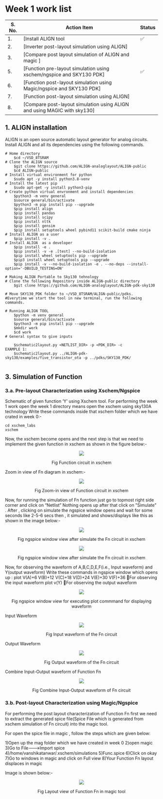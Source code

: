 # Week 1 work list 

| S. No.    | Action Item|Status| 
|----------|----------|-----------------------|
|1.|[Install ALIGN tool |✅|
|2.|[Inverter post-layout simulation using ALIGN]||
|3.|[Compare post layout simulation of ALIGN and magic ]||
|5.|[Function pre-layout simulation using xschem/ngspice and SKY130 PDK]|✅|
|6.|[Function post-layout simulation using Magic/ngspice and SKY130 PDK]||
|7.|[Function post-layout simulation using ALIGN]| |.
|8.|[Compare post-layout simulation using ALIGN and using MAGIC with sky130]| |.



## 1. ALIGN installation
ALIGN is an open source automatic layout generator for analog circuits. Install ALIGN and all its dependencies using the following commands.
```
# Home directory
    $cd ~/VSD_8TSRAM
# Clone the ALIGN source
    $git clone https://github.com/ALIGN-analoglayout/ALIGN-public
    $cd ALIGN-public
# Install virtual environment for python
    $sudo apt -y install python3.8-venv
# Install the latest pip
    $sudo apt-get -y install python3-pip
# Create python virtual envronment and install dependencies
    $python3 -m venv general
    $source general/bin/activate
    $python3 -m pip install pip --upgrade
    $pip install align
    $pip install pandas
    $pip install scipy
    $pip install nltk
    $pip install gensim
    $pip install setuptools wheel pybind11 scikit-build cmake ninja
# Install ALIGN as a user
    $pip install -v .
# Install ALIGN  as a developer
    $pip install -e .
    $pip install -v -e .[test] --no-build-isolation
    $pip install wheel setuptools pip --upgrade
    $pip3 install wheel setuptools pip --upgrade
    $pip install -v --no-build-isolation -e . --no-deps --install-option='-DBUILD_TESTING=ON'
    
# Making ALIGN Portable to Sky130 tehnology
# Clone the following Repository inside ALIGN-public directory
    $git clone https://github.com/ALIGN-analoglayout/ALIGN-pdk-sky130

# Move SKY130_PDK folder to ~/VSD_8TSRAM/ALIGN-public/pdks. 
#Everytime we start the tool in new terminal, run the following commands.

# Running ALIGN TOOL
    $python -m venv general
    $source general/bin/activate
    $python3 -m pip install pip --upgrade
    $mkdir work
    $cd work
# General syntax to give inputs

    $schematic2layout.py <NETLIST_DIR> -p <PDK_DIR> -c
EXAMPLE 1:
    $schematic2layout.py ../ALIGN-pdk-sky130/examples/five_transistor_ota -p ../pdks/SKY130_PDK/
    
```
## 3. Simulation of Function 
### 3.a. Pre-layout Characterization using Xschem/Ngspice

Schematic of given function ‘Y’ using Xschem tool.
For performing the week 1 work open the week 1 directory means open the xschem using sky130A technology Write these commands inside that xschem folder which we have crated in week 0:-
```
cd xschem_labs
xschem
```
Now, the xschem become opens and the next step is that we need to implement the given function in xschem as shown in the figure below:-

<p align="center">
<img src="https://user-images.githubusercontent.com/90523478/221251594-48522d24-1391-4799-a040-2f7e3bb89e5a.png">
</p> 
<p align="center">
Fig  Function circuit in xschem 
</p>

Zoom in view of Fn diagram in xschem:-
<p align="center">
<img src="https://user-images.githubusercontent.com/90523478/221252001-75167655-d103-4a48-89b7-5740131b7f2d.png">
</p> 
<p align="center">
Fig  Zoom-in view of Function circuit in xschem 
</p>

Now, for running the simulation of Fn function just go to topmost right side corner and click on “Netlist”
Nothing opens up after that click on "Simulate" .
After , clicking on simulate the ngspice window opens and wait for some seconds like 2-5-6 secs then , it simulated and shows/displays like this as shown in the image below:-

<p align="center">
<img src="https://user-images.githubusercontent.com/90523478/221252304-635f5652-516d-4b24-a71e-9c0c966ab3f6.png">
</p> 
<p align="center">
Fig  ngspice window view after simulate the Fn circuit in xschem
</p>

<p align="center">
<img src="https://user-images.githubusercontent.com/90523478/221252701-74661028-abe8-425c-9ca0-00180b25d2e8.png">
</p> 
<p align="center">
Fig  ngspice window view after simulate the Fn circuit in xschem
</p>

Now, for observing the waveform of A,B,C,D,E,F(i.e., Input waveform) and Y(output waveform)
Write these commands in ngspice window which opens up :
 plot V(A)+6 V(B)+12 V(C)+18 V(D)+24 V(E)+30 V(F)+36               For observing the input waveform
 plot v(Y)                                                         For observing the output waveform
 
 <p align="center">
<img src="https://user-images.githubusercontent.com/90523478/221253568-e01d6d0a-acb8-47d3-a677-40ab5a8d1220.png
">
</p> 
<p align="center">
Fig  ngspice window view for executing plot commmand for displaying waveform
</p>


Input Waveform

 <p align="center">
<img src="https://user-images.githubusercontent.com/90523478/221254276-44e7a7c3-caa1-4044-accb-78fcaec42bfb.png">
</p> 
<p align="center">
Fig  Input waveform of the Fn circuit
</p>


Output Waveform

 <p align="center">
<img src="https://user-images.githubusercontent.com/90523478/221254386-59642d43-4ea9-492d-9788-327bee60a603.png">
</p> 
<p align="center">
Fig  Output waveform of the Fn circuit 
</p>

Combine Input-Output waveform of Function Fn

 <p align="center">
<img src="https://user-images.githubusercontent.com/90523478/221254548-b4525fe5-72f3-481b-a826-2396a8a06ec7.png">
</p> 
<p align="center">
Fig  Combine Input-Output waveform of Fn circuit  
</p>


### 3.b. Post-layout Characterization using Magic/Ngspice

For performing the post layout characterization of Function Fn first we need to extract the generated spice file(Spice File which is generated from xschem simulation of Fn circuit) into the magic tool.

For open the spice file in magic , follow the steps which are given below:

1)Open up the mag folder which we have created in week 0
2)open magic
3)Go to File--->Import spice
4)/home/vanshikatanwar/.xschem/simulations
5)Func.spice
6)Click on okay
7)Go to windows in magic and click on Full view
8)Your Function Fn layout displaces in magic

Image is shown below:-

 <p align="center">
<img src="https://user-images.githubusercontent.com/90523478/221257832-e13faff1-b790-4730-95fe-4cdcbec5fa51.png">
</p> 
<p align="center">
Fig  Layout view of Function Fn in magic tool 
</p>

